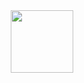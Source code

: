 <div id="header" align="center">
<img src="https://media1.giphy.com/media/3o7TKLC8zBUd7eEteE/giphy.gif" width=100/>
</div>

<!--
**AliSajid/AliSajid** is a ✨ _special_ ✨ repository because its `README.md` (this file) appears on your GitHub profile.

Here are some ideas to get you started:

- 🔭 I’m currently working on ...
- 🌱 I’m currently learning ...
- 👯 I’m looking to collaborate on ...
- 🤔 I’m looking for help with ...
- 💬 Ask me about ...
- 📫 How to reach me: ...
- 😄 Pronouns: ...
- ⚡ Fun fact: ...
-->
